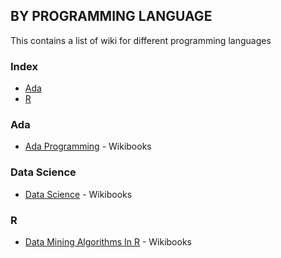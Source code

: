 ## BY PROGRAMMING LANGUAGE

This contains a list of wiki for different programming languages

### Index

* [Ada](#ada)
* [R](#r)

### Ada

* [Ada Programming](https://en.wikibooks.org/wiki/Ada_Programming) - Wikibooks

### Data Science

* [Data Science](https://en.wikibooks.org/wiki/Data_Science:_An_Introduction) - Wikibooks

### R

* [Data Mining Algorithms In R](https://en.wikibooks.org/wiki/Data_Mining_Algorithms_In_R) - Wikibooks 
